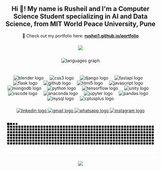 <h2 align="center">Hi 👋! My name is Rusheil and I'm a Computer Science Student specializing in AI and Data Science, from MIT World Peace University, Pune</h2>

<p align="center">
  🚀 Check out my portfolio here: <a href="https://rushei1.github.io/portfolio" target="_blank"><strong>rushei1.github.io/portfolio</strong></a>
</p>

###

<div align="center">
  <img height="200" src="https://camo.githubusercontent.com/c6a61a1338493cfa3e48cefea1029a426a0650897dcd38de54d52964d7d4aab5/68747470733a2f2f692e70696e696d672e636f6d2f6f726967696e616c732f39642f31332f39652f39643133396563313133666336306533343831353766646438336163653339622e676966"  />
</div>

###

<div align="center">
  <img src="https://github-readme-stats.vercel.app/api/top-langs?username=rushei1&locale=en&hide_title=false&layout=compact&card_width=320&langs_count=5&theme=dracula&hide_border=false&order=2" height="150" alt="languages graph"  />
</div>

###

<br clear="both">

<div align="center">
  <img src="https://skillicons.dev/icons?i=blender" height="30" alt="blender logo"  />
  <img width="12" />
  <img src="https://skillicons.dev/icons?i=css" height="30" alt="css3 logo"  />
  <img width="12" />
  <img src="https://skillicons.dev/icons?i=django" height="30" alt="django logo"  />
  <img width="12" />
  <img src="https://skillicons.dev/icons?i=fastapi" height="30" alt="fastapi logo"  />
  <img width="12" />
  <img src="https://skillicons.dev/icons?i=flask" height="30" alt="flask logo"  />
  <img width="12" />
  <img src="https://skillicons.dev/icons?i=github" height="30" alt="github logo"  />
  <img width="12" />
  <img src="https://skillicons.dev/icons?i=html" height="30" alt="html5 logo"  />
  <img width="12" />
  <img src="https://skillicons.dev/icons?i=js" height="30" alt="javascript logo"  />
  <img width="12" />
  <img src="https://skillicons.dev/icons?i=mongodb" height="30" alt="mongodb logo"  />
  <img width="12" />
  <img src="https://skillicons.dev/icons?i=py" height="30" alt="python logo"  />
  <img width="12" />
  <img src="https://skillicons.dev/icons?i=tensorflow" height="30" alt="tensorflow logo"  />
  <img width="12" />
  <img src="https://skillicons.dev/icons?i=unity" height="30" alt="unity logo"  />
  <img width="12" />
  <img src="https://skillicons.dev/icons?i=vscode" height="30" alt="vscode logo"  />
  <img width="12" />
  <img src="https://cdn.simpleicons.org/anaconda/44A833" height="30" alt="anaconda logo"  />
  <img width="12" />
  <img src="https://cdn.simpleicons.org/jupyter/F37626" height="30" alt="jupyter logo"  />
  <img width="12" />
  <img src="https://cdn.simpleicons.org/pandas/150458" height="30" alt="pandas logo"  />
  <img width="12" />
  <img src="https://cdn.simpleicons.org/mysql/4479A1" height="30" alt="mysql logo"  />
  <img width="12" />
  <img src="https://skillicons.dev/icons?i=cpp" height="30" alt="cplusplus logo"  />
</div>

###

<div align="center">
  <a href="https://www.linkedin.com/in/rushei1/" target="_blank">
    <img src="https://img.shields.io/static/v1?message=LinkedIn&logo=linkedin&label=&color=0077B5&logoColor=white&labelColor=&style=for-the-badge" height="35" alt="linkedin logo"  />
  </a>
  <a href="mailto:rusheilbaath01@gmail.com" target="_blank">
    <img src="https://img.shields.io/static/v1?message=Gmail&logo=gmail&label=&color=D14836&logoColor=white&labelColor=&style=for-the-badge" height="35" alt="gmail logo"  />
  </a>
  <a href="https://wa.me/8888820244" target="_blank">
    <img src="https://img.shields.io/static/v1?message=Whatsapp&logo=whatsapp&label=&color=25D366&logoColor=white&labelColor=&style=for-the-badge" height="35" alt="whatsapp logo"  />
  </a>
  <a href="https://www.instagram.com/rusheilbaath" target="_blank">
    <img src="https://img.shields.io/static/v1?message=Instagram&logo=instagram&label=&color=E4405F&logoColor=white&labelColor=&style=for-the-badge" height="35" alt="instagram logo"  />
  </a>
</div>

###

<img src="https://raw.githubusercontent.com/rushei1/rushei1/output/snake.svg" alt="Snake animation" />

###

<div align="center">
  <img src="https://profile-counter.glitch.me/rushei1/count.svg?"  />
</div>

###
